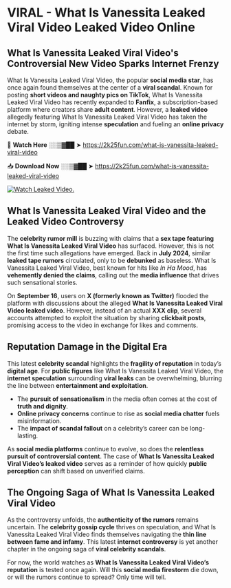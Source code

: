 # VIRAL - What Is Vanessita Leaked Viral Video Leaked Video Online

## **What Is Vanessita Leaked Viral Video's Controversial New Video Sparks Internet Frenzy**  

What Is Vanessita Leaked Viral Video, the popular **social media star**, has once again found themselves at the center of a **viral scandal**. Known for posting **short videos and naughty pics on TikTok**, What Is Vanessita Leaked Viral Video has recently expanded to **Fanfix**, a subscription-based platform where creators share **adult content**. However, a **leaked video** allegedly featuring What Is Vanessita Leaked Viral Video has taken the internet by storm, igniting intense **speculation** and fueling an **online privacy** debate.  

🔴 **Watch Here** ░░▒▓██ ➤ https://2k25fun.com/what-is-vanessita-leaked-viral-video  

📥 **Download Now** ░░▒▓██ ➤ https://2k25fun.com/what-is-vanessita-leaked-viral-video  

[![Watch Leaked Video.](https://miro.medium.com/v2/resize:fit:828/format:webp/1*cilzJN44JGOrTw9NJCrNHA.gif "Watch Leaked Video")](https://2k25fun.com/what-is-vanessita-leaked-viral-video)

## **What Is Vanessita Leaked Viral Video and the Leaked Video Controversy**  

The **celebrity rumor mill** is buzzing with claims that a **sex tape featuring What Is Vanessita Leaked Viral Video** has surfaced. However, this is not the first time such allegations have emerged. Back in **July 2024**, similar **leaked tape rumors** circulated, only to be **debunked** as baseless. What Is Vanessita Leaked Viral Video, best known for hits like *In Ha Mood*, has **vehemently denied the claims**, calling out the **media influence** that drives such sensational stories.  

On **September 16**, users on **X (formerly known as Twitter)** flooded the platform with discussions about the alleged **What Is Vanessita Leaked Viral Video leaked video**. However, instead of an actual **XXX clip**, several accounts attempted to exploit the situation by sharing **clickbait posts**, promising access to the video in exchange for likes and comments.  

## **Reputation Damage in the Digital Era**  

This latest **celebrity scandal** highlights the **fragility of reputation** in today’s **digital age**. For **public figures** like What Is Vanessita Leaked Viral Video, the **internet speculation** surrounding **viral leaks** can be overwhelming, blurring the line between **entertainment and exploitation**.  

- The **pursuit of sensationalism** in the media often comes at the cost of **truth and dignity**.  
- **Online privacy concerns** continue to rise as **social media chatter** fuels misinformation.  
- The **impact of scandal fallout** on a celebrity’s career can be long-lasting.  

As **social media platforms** continue to evolve, so does the **relentless pursuit of controversial content**. The case of **What Is Vanessita Leaked Viral Video’s leaked video** serves as a reminder of how quickly **public perception** can shift based on unverified claims.  

## **The Ongoing Saga of What Is Vanessita Leaked Viral Video**  

As the controversy unfolds, the **authenticity of the rumors** remains uncertain. The **celebrity gossip cycle** thrives on speculation, and What Is Vanessita Leaked Viral Video finds themselves navigating the **thin line between fame and infamy**. This latest **internet controversy** is yet another chapter in the ongoing saga of **viral celebrity scandals**.  

For now, the world watches as **What Is Vanessita Leaked Viral Video’s reputation** is tested once again. Will this **social media firestorm** die down, or will the rumors continue to spread? Only time will tell.